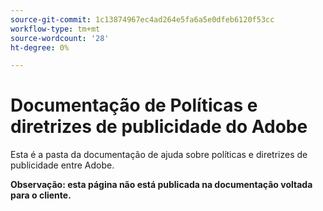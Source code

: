 ```yaml
---
source-git-commit: 1c13874967ec4ad264e5fa6a5e0dfeb6120f53cc
workflow-type: tm+mt
source-wordcount: '28'
ht-degree: 0%

---
```

# Documentação de Políticas e diretrizes de publicidade do Adobe

Esta é a pasta da documentação de ajuda sobre políticas e diretrizes de publicidade entre Adobe.

**Observação: esta página não está publicada na documentação voltada para o cliente.**
